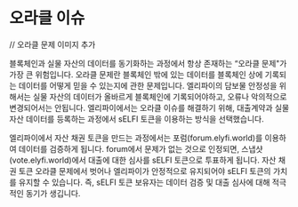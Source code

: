 # 오라클 이슈

// 오라클 문제 이미지 추가

블록체인과 실물 자산의 데이터를 동기화하는 과정에서 항상 존재하는 “오라클 문제"가 가장 큰 위험입니다. 오라클 문제란 블록체인 밖에 있는 데이터를 블록체인 상에 기록되는 데이터를 어떻게 믿을 수 있는지에 관한 문제입니다. 엘리파이의 담보물 안정성을 위해서는 실물 자산의 데이터가 올바르게 블록체인에 기록되어야하고, 오류나 악의적으로 변경되어서는 안됩니다. 엘리파이에서는 오라클 이슈를 해결하기 위해, 대출계약과 실물 자산 데이터를 등록하는 과정에서 sELFI 토큰을 이용하는 방식을 선택했습니다.

엘리파이에서 자산 채권 토큰을 만드는 과정에서는 포럼(forum.elyfi.world)를 이용하여 데이터를 검증하게 됩니다. forum에서 문제가 없는 것으로 인정되면, 스냅샷(vote.elyfi.world)에서 대출에 대한 심사를 sELFI 토큰으로 투표하게 됩니다. 자산 채권 토큰 오라클 문제에서 벗어나 엘리파이가 안정적으로 유지되어야 sELFI 토큰의 가치를 유지할 수 있습니다. 즉, sELFI 토큰 보유자는 데이터 검증 및 대출 심사에 대해 적극적인 동기가 생깁니다.